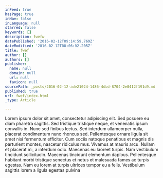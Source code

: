 ```yaml
---
inFeed: true
hasPage: true
inNav: false
inLanguage: null
starred: false
keywords: []
description: fwefw
datePublished: '2016-02-12T09:14:59.769Z'
dateModified: '2016-02-12T00:06:02.205Z'
title: fwef
author: []
authors: []
publisher:
  name: null
  domain: null
  url: null
  favicon: null
sourcePath: _posts/2016-02-12-ade21024-1486-4dbd-8704-2e0412f191d9.md
published: true
url: fwef/index.html
_type: Article

---
```

Lorem ipsum dolor sit amet, consectetur adipiscing elit. Sed posuere eu diam pharetra sagittis. Sed tristique tristique neque, et venenatis ipsum convallis in. Nunc sed finibus lectus. Sed interdum ullamcorper nulla, placerat condimentum nunc rhoncus sed. Pellentesque ornare ligula sit amet nisi fermentum efficitur. Cum sociis natoque penatibus et magnis dis parturient montes, nascetur ridiculus mus. Vivamus at mauris arcu. Nullam et placerat mi, a interdum odio. Maecenas eu laoreet turpis. Nam vestibulum tincidunt sollicitudin. Maecenas tincidunt elementum dapibus. Pellentesque habitant morbi tristique senectus et netus et malesuada fames ac turpis egestas. Nam eu lorem at turpis ultrices tempor eu a felis. Vestibulum sagittis lorem a ligula egestas pulvina